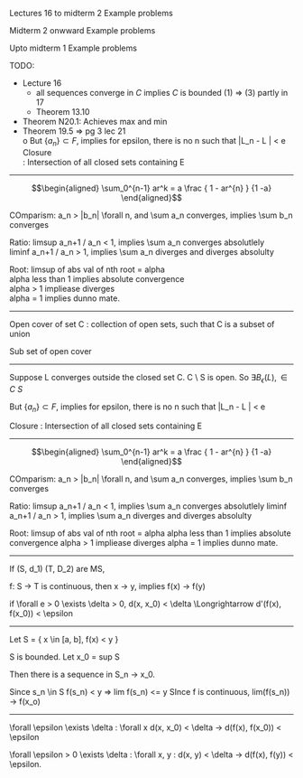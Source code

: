 Lectures 16 to midterm 2
Example problems

Midterm 2 onwward
Example problems

Upto midterm 1
Example problems

TODO:
* Lecture 16
  - all sequences converge in $C$ implies $C$ is bounded (1) => (3) partly in 17
  - Theorem 13.10
* Theorem N20.1: Achieves max and min
* Theorem 19.5 => pg 3 lec 21            
o
                                                                                But $\{a_n\} \subset F$, implies for epsilon, there is no n such that |L_n - L |
< e                                                                                                                               
Closure                                
: Intersection of all closed sets containing E
                                                                           
                                                                        
---                                                                             
$$\begin{aligned}
\sum_0^{n-1} ar^k = a \frac { 1 - ar^{n} } {1 -a}
\end{aligned}$$                               
                                                                     
COmparism: a_n > |b_n| \forall n, and \sum a_n converges, implies \sum b_n      
converges                                                                       
                                                                                
Ratio: limsup a_n+1 / a_n < 1, implies \sum a_n converges absolutlely           
liminf a_n+1 / a_n > 1, implies \sum a_n diverges and diverges absolulty        
                                                                                
Root: limsup of abs val of nth root = alpha                                     
alpha less than 1 implies absolute convergence                                  
alpha > 1 impliease diverges                                                    
alpha = 1 implies dunno mate.                                                   
                                               

---

Open cover of set C
: collection of open sets, such that C is a subset of union

Sub set of open cover


---
Suppose L converges outside the closed set C. C \ S is open. 
So $\exists B_\epsilon(L), \in C \ S$

But $\{a_n\} \subset F$, implies for epsilon, there is no n such that |L_n - L |
< e

Closure
: Intersection of all closed sets containing E


---

$$\begin{aligned}
\sum_0^{n-1} ar^k = a \frac { 1 - ar^{n} } {1 -a}
\end{aligned}$$

COmparism: a_n > |b_n| \forall n, and \sum a_n converges, implies \sum b_n
converges

Ratio: limsup a_n+1 / a_n < 1, implies \sum a_n converges absolutlely
liminf a_n+1 / a_n > 1, implies \sum a_n diverges and diverges absolulty

Root: limsup of abs val of nth root = alpha
alpha less than 1 implies absolute convergence
alpha > 1 impliease diverges
alpha = 1 implies dunno mate.

---

If (S, d_1) (T, D_2) are MS,

f: S -> T is continuous, then x -> y, implies f(x) -> f(y)

if \forall e > 0 \exists \delta > 0, d(x, x_0) < \delta \Longrightarrow d'(f(x),
f(x_0)) < \epsilon

---

Let S = { x \in [a, b], f(x) < y }

S is bounded. Let x_0 = sup S

Then there is a sequence in S_n -> x_0.

Since s_n \in S f(s_n) < y => lim f(s_n) <= y
SInce f is continuous, lim(f(s_n)) -> f(x_o)

---

\forall \epsilon \exists \delta : \forall x d(x, x_0) < \delta -> d(f(x),
f(x_0)) < \epsilon

\forall \epsilon > 0 \exists \delta : \forall x, y : d(x, y) < \delta -> d(f(x),
f(y)) < \epsilon.

